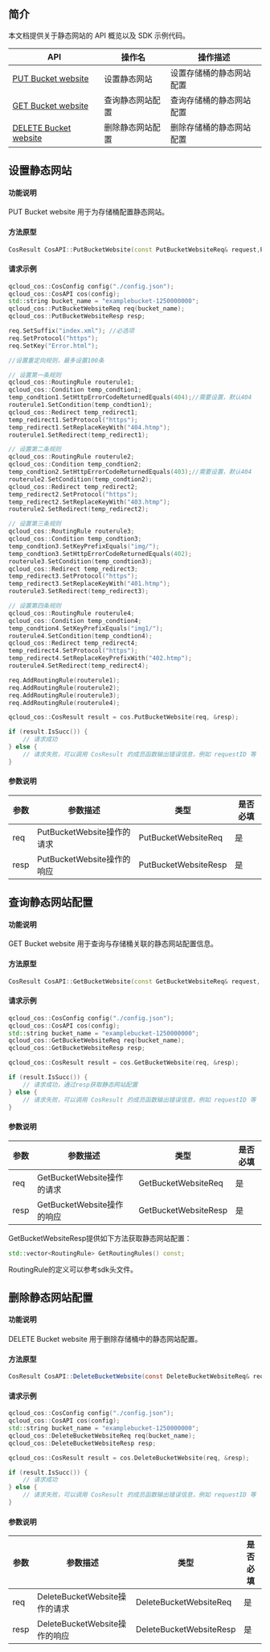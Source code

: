 

## 简介

本文档提供关于静态网站的 API 概览以及 SDK 示例代码。

| API                                                          | 操作名           | 操作描述                 |
| ------------------------------------------------------------ | ---------------- | ------------------------ |
| [PUT Bucket website](https://cloud.tencent.com/document/product/436/31930) | 设置静态网站     | 设置存储桶的静态网站配置 |
| [GET Bucket website](https://cloud.tencent.com/document/product/436/31929) | 查询静态网站配置 | 查询存储桶的静态网站配置 |
| [DELETE Bucket website](https://cloud.tencent.com/document/product/436/31928) | 删除静态网站配置 | 删除存储桶的静态网站配置 |

## 设置静态网站

#### 功能说明

PUT Bucket website 用于为存储桶配置静态网站。

#### 方法原型

```cpp
CosResult CosAPI::PutBucketWebsite(const PutBucketWebsiteReq& request,PutBucketWebsiteResp* response);
```

#### 请求示例

```cpp
qcloud_cos::CosConfig config("./config.json");
qcloud_cos::CosAPI cos(config);
std::string bucket_name = "examplebucket-1250000000";
qcloud_cos::PutBucketWebsiteReq req(bucket_name);
qcloud_cos::PutBucketWebsiteResp resp;

req.SetSuffix("index.xml"); //必选项
req.SetProtocol("https");
req.SetKey("Error.html");

//设置重定向规则，最多设置100条 

// 设置第一条规则
qcloud_cos::RoutingRule routerule1;
qcloud_cos::Condition temp_condtion1;
temp_condtion1.SetHttpErrorCodeReturnedEquals(404);//需要设置，默认404
routerule1.SetCondition(temp_condtion1);
qcloud_cos::Redirect temp_redirect1;
temp_redirect1.SetProtocol("https");
temp_redirect1.SetReplaceKeyWith("404.htmp");
routerule1.SetRedirect(temp_redirect1);

// 设置第二条规则
qcloud_cos::RoutingRule routerule2;
qcloud_cos::Condition temp_condtion2;
temp_condtion2.SetHttpErrorCodeReturnedEquals(403);//需要设置，默认404
routerule2.SetCondition(temp_condtion2);
qcloud_cos::Redirect temp_redirect2;
temp_redirect2.SetProtocol("https");
temp_redirect2.SetReplaceKeyWith("403.htmp");
routerule2.SetRedirect(temp_redirect2);

// 设置第三条规则
qcloud_cos::RoutingRule routerule3;
qcloud_cos::Condition temp_condtion3;
temp_condtion3.SetKeyPrefixEquals("img/");
temp_condtion3.SetHttpErrorCodeReturnedEquals(402);
routerule3.SetCondition(temp_condtion3);
qcloud_cos::Redirect temp_redirect3;
temp_redirect3.SetProtocol("https");
temp_redirect3.SetReplaceKeyWith("401.htmp");
routerule3.SetRedirect(temp_redirect3);

// 设置第四条规则
qcloud_cos::RoutingRule routerule4;
qcloud_cos::Condition temp_condtion4;
temp_condtion4.SetKeyPrefixEquals("img1/");
routerule4.SetCondition(temp_condtion4);
qcloud_cos::Redirect temp_redirect4;
temp_redirect4.SetProtocol("https");
temp_redirect4.SetReplaceKeyPrefixWith("402.htmp");
routerule4.SetRedirect(temp_redirect4);

req.AddRoutingRule(routerule1);
req.AddRoutingRule(routerule2);
req.AddRoutingRule(routerule3);
req.AddRoutingRule(routerule4);

qcloud_cos::CosResult result = cos.PutBucketWebsite(req, &resp);

if (result.IsSucc()) {
	// 请求成功
} else {
    // 请求失败，可以调用 CosResult 的成员函数输出错误信息，例如 requestID 等
} 
```

#### 参数说明

| 参数 | 参数描述                  | 类型                | 是否必填  |
| ---- | --------------------------| --------------------| ------|
| req  | PutBucketWebsite操作的请求| PutBucketWebsiteReq | 是    |
| resp | PutBucketWebsite操作的响应| PutBucketWebsiteResp| 是    |


## 查询静态网站配置

#### 功能说明

GET Bucket website 用于查询与存储桶关联的静态网站配置信息。

#### 方法原型

```cpp
CosResult CosAPI::GetBucketWebsite(const GetBucketWebsiteReq& request, GetBucketWebsiteResp* response);
```

#### 请求示例

```cpp
qcloud_cos::CosConfig config("./config.json");
qcloud_cos::CosAPI cos(config);
std::string bucket_name = "examplebucket-1250000000";
qcloud_cos::GetBucketWebsiteReq req(bucket_name);
qcloud_cos::GetBucketWebsiteResp resp;

qcloud_cos::CosResult result = cos.GetBucketWebsite(req, &resp);

if (result.IsSucc()) {
	// 请求成功，通过resp获取静态网站配置
} else {
    // 请求失败，可以调用 CosResult 的成员函数输出错误信息，例如 requestID 等
} 
```

#### 参数说明

| 参数 | 参数描述                  | 类型                | 是否必填  |
| ---- | --------------------------| --------------------| ------|
| req  | GetBucketWebsite操作的请求| GetBucketWebsiteReq | 是    |
| resp | GetBucketWebsite操作的响应| GetBucketWebsiteResp| 是    |


GetBucketWebsiteResp提供如下方法获取静态网站配置：
```cpp
std::vector<RoutingRule> GetRoutingRules() const;
```

RoutingRule的定义可以参考sdk头文件。


## 删除静态网站配置

#### 功能说明

DELETE Bucket website 用于删除存储桶中的静态网站配置。

#### 方法原型

```java
CosResult CosAPI::DeleteBucketWebsite(const DeleteBucketWebsiteReq& request, DeleteBucketWebsiteResp* response);
```

#### 请求示例

```cpp
qcloud_cos::CosConfig config("./config.json");
qcloud_cos::CosAPI cos(config);
std::string bucket_name = "examplebucket-1250000000";
qcloud_cos::DeleteBucketWebsiteReq req(bucket_name);
qcloud_cos::DeleteBucketWebsiteResp resp;

qcloud_cos::CosResult result = cos.DeleteBucketWebsite(req, &resp);

if (result.IsSucc()) {
	// 请求成功
} else {
    // 请求失败，可以调用 CosResult 的成员函数输出错误信息，例如 requestID 等
} 
```

#### 参数说明

| 参数 | 参数描述                     | 类型                   | 是否必填  |
| ---- | -----------------------------| -----------------------| ------|
| req  | DeleteBucketWebsite操作的请求| DeleteBucketWebsiteReq | 是    |
| resp | DeleteBucketWebsite操作的响应| DeleteBucketWebsiteResp| 是    |

